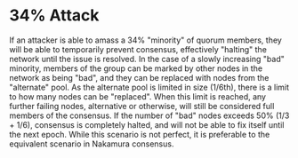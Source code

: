 # 34% Attack

If an attacker is able to amass a 34% "minority" of quorum members, they will be able to temporarily prevent consensus, effectively "halting" the network until the issue is resolved. In the case of a slowly increasing "bad" minority, members of the group can be marked by other nodes in the network as being "bad", and they can be replaced with nodes from the "alternate" pool. As the alternate pool is limited in size (1/6th), there is a limit to how many nodes can be "replaced". When this limit is reached, any further failing nodes, alternative or otherwise, will still be considered full members of the consensus. If the number of "bad" nodes exceeds 50% (1/3 + 1/6), consensus is completely halted, and will not be able to fix itself until the next epoch. While this scenario is not perfect, it is preferable to the equivalent scenario in Nakamura consensus.